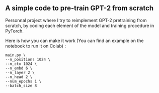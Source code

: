 ## A simple code to pre-train GPT-2 from scratch

Personnal project where I try to reimplement GPT-2 pretraining from scratch, by coding each element of the model and training procedure in PyTorch.

Here is how you can make it work (You can find an example on the notebook to run it on Colab) : 
```Shell
main.py \
--n_positions 1024 \
--n_ctx 1024 \
--n_embd 6 \
--n_layer 2 \
--n_head 2 \
--num_epochs 1 \
--batch_size 8
```

